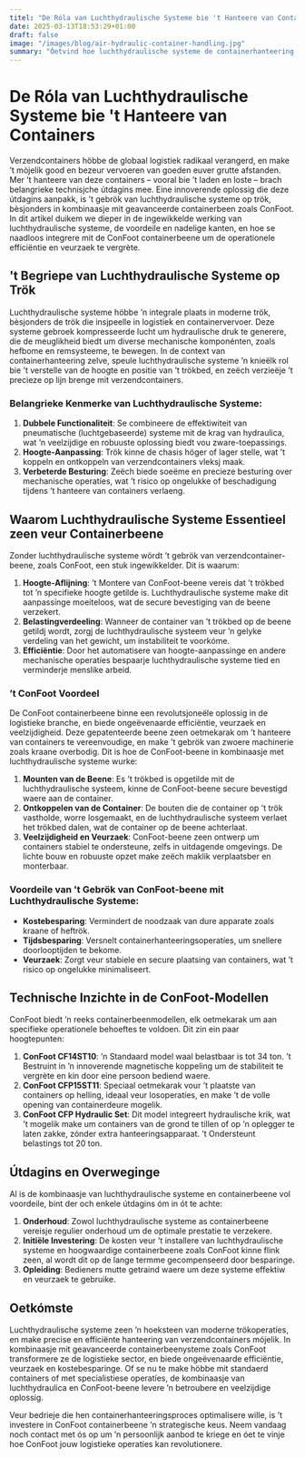 ```yaml
---
titel: "De Róla van Luchthydraulische Systeme bie 't Hanteere van Containers"
date: 2025-03-13T18:53:29+01:00
draft: false
image: "/images/blog/air-hydraulic-container-handling.jpg"
summary: "Óetvind hoe luchthydraulische systeme de containerhanteering optimaliseerje en de efficiëntie vèrbetere in logistieke operatíes."
---
```


# De Róla van Luchthydraulische Systeme bie 't Hanteere van Containers

Verzendcontainers höbbe de globaal logistiek radikaal verangerd, en make ’t mòjelik good en bezeur vervoeren van goeden euver grutte afstanden. Mer ’t hanteere van deze containers – vooral bie ’t laden en loste – brach belangrieke technisjche útdagins mee. Eine innoverende oplossig die deze útdagins aanpakk, is ’t gebrök van luchthydraulische systeme op trök, bèsjonders in kombinaasje mit geavanceerde containerbeen zoals ConFoot. In dit artikel duikem we dieper in de ingewikkelde werking van luchthydraulische systeme, de voordeile en nadelige kanten, en hoe se naadloos integrere mit de ConFoot containerbeene um de operationele efficiëntie en veurzaek te vergrète.

## 't Begriepe van Luchthydraulische Systeme op Trök

Luchthydraulische systeme höbbe ’n integrale plaats in moderne trök, bèsjonders de trök die insjpeelle in logistiek en containervervoer. Deze systeme gebroek kompresseerde lucht um hydraulische druk te generere, die de meuglikheid biedt um diverse mechanische komponénten, zoals hefbome en remsysteeme, te bewegen. In de context van containerhanteering zelve, speule luchthydraulische systeme ’n knieëlk rol bie ’t verstelle van de hoogte en positie van ’t trökbed, en zeëch verzieëje ’t precieze op lijn brenge mit verzendcontainers.

### Belangrieke Kenmerke van Luchthydraulische Systeme:
1. **Dubbele Functionaliteit**: Se combineere de effektiwiteit van pneumatische (luchtgebaseerde) systeme mit de krag van hydraulica, wat ’n veelzijdige en robuuste oplossing biedt vou zware-toepassings.
2. **Hoogte-Aanpassing**: Trök kinne de chasis höger of lager stelle, wat ’t koppeln en ontkoppeln van verzendcontainers vleksj maak.
3. **Verbeterde Besturing**: Zeëch biede soeëme en precieze besturing over mechanische operatíes, wat ’t risico op ongelukke of beschadigung tijdens ’t hanteere van containers verlaeng.

## Waarom Luchthydraulische Systeme Essentieel zeen veur Containerbeene

Zonder luchthydraulische systeme wördt ’t gebrök van verzendcontainer-beene, zoals ConFoot, een stuk ingewikkelder. Dit is waarum:

1. **Hoogte-Aflijning**: ’t Montere van ConFoot-beene vereis dat ’t trökbed tot ’n specifieke hoogte getilde is. Luchthydraulische systeme make dit aanpassinge moeiteloos, wat de secure bevestiging van de beene verzekert.
2. **Belastingverdeeling**: Wanneer de container van ’t trökbed op de beene getildj wordt, zorgj de luchthydraulische systeem veur ’n gelyke verdeling van het gewicht, um instabiliteit te voorkóme.
3. **Efficiëntie**: Door het automatisere van hoogte-aanpassinge en andere mechanische operatíes bespaarje luchthydraulische systeme tied en verminderje menslike arbeid.

### ’t ConFoot Voordeel

De ConFoot containerbeene binne een revolutsjoneële oplossig in de logistieke branche, en biede ongeëvenaarde efficiëntie, veurzaek en veelzijdigheid. Deze gepatenteerde beene zeen oetmekarak om ’t hanteere van containers te vereenvoudige, en make ’t gebrök van zwoere machinerie zoals kraane overbodig. Dit is hoe de ConFoot-beene in kombinaasje met luchthydraulische systeme wurke:

1. **Mounten van de Beene**: Es ’t trökbed is opgetilde mit de luchthydraulische systeem, kinne de ConFoot-beene secure bevestigd waere aan de container.
2. **Ontkoppelen van de Container**: De bouten die de container op ’t trök vastholde, worre losgemaakt, en de luchthydraulische systeem verlaet het trökbed dalen, wat de container op de beene achterlaat.
3. **Veelzijdigheid en Veurzaek**: ConFoot-beene zeen ontwerp um containers stabiel te ondersteune, zelfs in uitdagende omgevings. De lichte bouw en robuuste opzet make zeëch maklik verplaatsber en monterbaar.

### Voordeile van 't Gebrök van ConFoot-beene mit Luchthydraulische Systeme:
- **Kostebesparing**: Vermindert de noodzaak van dure apparate zoals kraane of heftrök.
- **Tijdsbesparing**: Versnelt containerhanteeringsoperatíes, um snellere doorlooptijden te bekome.
- **Veurzaek**: Zorgt veur stabiele en secure plaatsing van containers, wat ’t risico op ongelukke minimaliseert.

## Technische Inzichte in de ConFoot-Modellen

ConFoot biedt ’n reeks containerbeenmodellen, elk oetmekarak um aan specifieke operationele behoeftes te voldoen. Dit zin ein paar hoogtepunten:

1. **ConFoot CF14ST10**: ’n Standaard model waal belastbaar is tot 34 ton. ’t Bestruint in ’n innoverende magnetische koppeling um de stabiliteit te vergrète en kin door eine persoon bediend waere.
2. **ConFoot CFP15ST11**: Speciaal oetmekarak vour ’t plaatste van containers op helling, ideaal veur losoperatíes, en make ’t de volle opening van containerdeure mogelik.
3. **ConFoot CFP Hydraulic Set**: Dit model integreert hydraulische krik, wat ’t mogelik make um containers van de grond te tillen of op ’n oplegger te laten zakke, zónder extra hanteeringsapparaat. ’t Ondersteunt belastings tot 20 ton.

## Útdagins en Overweginge

Al is de kombinaasje van luchthydraulische systeme en containerbeene vol voordeile, bint der och enkele útdagins óm in ót te achte:

1. **Onderhoud**: Zowol luchthydraulische systeme as containerbeene vereisje regulier onderhoud um de optimale prestatie te verzekere.
2. **Initiële Investering**: De kosten veur ’t installere van luchthydraulische systeme en hoogwaardige containerbeene zoals ConFoot kinne flink zeen, al wordt dit op de lange termme gecompenseerd door besparinge.
3. **Opleiding**: Bedieners mutte getraind waere um deze systeme effektiw en veurzaek te gebruike.

## Oetkómste

Luchthydraulische systeme zeen ’n hoeksteen van moderne trökoperatíes, en make precise en efficiënte hanteering van verzendcontainers mójelik. In kombinaasje mit geavanceerde containerbeenysteme zoals ConFoot transformere ze de logistieke sector, en biede ongeëvenaarde efficiëntie, veurzaek en kostebesparinge. Of se nu te make höbbe mit standaerd containers of met specialistiese operatíes, de kombinaasje van luchthydraulica en ConFoot-beene levere ’n betroubere en veelzijdige oplossig.

Veur bedrieje die hen containerhanteeringsproces optimalisere wille, is ’t investere in ConFoot containerbeene ’n strategische keus. Neem vandaag noch contact met ós op um ’n persoonlijk aanbod te kriege en óet te vinje hoe ConFoot jouw logistieke operatíes kan revolutionere.